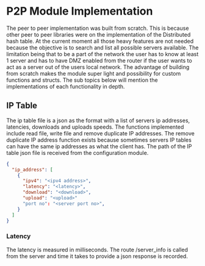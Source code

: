 # P2P Module Implementation 
The peer to peer implementation was built from scratch. This is because other peer to peer
libraries were on the implementation of the Distributed hash table. At the current moment all
those heavy features are not needed because the objective is to search and list all possible servers
available. The limitation being that to be a part of the network the user has to know at least 1
server and has to have DMZ enabled from the router if the user wants to act as a server out of the
users local network. The advantage of building from scratch makes the module super light and
possibility for custom functions and structs. The sub topics below will mention the
implementations of each functionality in depth.

## IP Table 
The ip table file is a json as the format with a list of servers ip addresses, latencies, downloads and
uploads speeds. The functions implemented include read
file, write file and remove duplicate IP addresses. The remove duplicate IP address function exists
because sometimes servers IP tables can have the same ip addresses as what the client has. The
path of the IP table json file is received from the configuration module.

```json
{
  "ip_address": [
    {
      "ipv4": "<ipv4 address>",
      "latency": "<latency>",
      "download": "<download>",
      "upload": "<upload>"
      "port no": "<server port no>",
    }
  ]
}
```

### Latency
The latency is measured in milliseconds. The route /server_info is called from the
server and time it takes to provide a json response is recorded.
